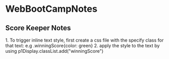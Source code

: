 # WebBootCampNotes
<h2>Score Keeper Notes</h2>
1. To trigger inline text style, first create a css file with the specify class for that text:
e.g .winningScore{color: green}
2. apply the style to the text by using p1Display.classList.add("winningScore")
